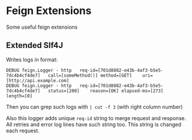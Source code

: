 # Feign Extensions

Some useful feign extensions

## Extended Slf4J

Writes logs in format:

```
DEBUG feign.Logger - http	req-id=[701d8882-e43b-4af3-b5e5-7dc4b4cf4de7]   call=[someMethod()]	method=[GET]	uri=[http://api.example.com]
DEBUG feign.Logger - http	req-id=[701d8882-e43b-4af3-b5e5-7dc4b4cf4de7]	status=[200]	reason=[OK] elapsed-ms=[273]	length=[0]

```

Then you can grep such logs with `| cut -f 3` (with right column number)

Also this logger adds unique `req-id` string to merge request and response.
All retries and error log lines have such string too.
This string is changed each request.
